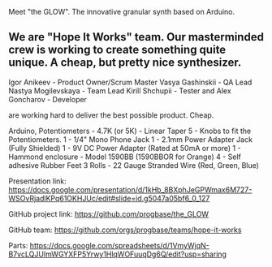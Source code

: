 Meet "the GLOW". The innovative granular synth based on Arduino.

We are "Hope It Works" team. 
Our masterminded crew is working to create something quite unique. <bold> A cheap, but pretty nice synthesizer. </bold>
------------

Igor Anikeev - Product Owner/Scrum Master
Vasya Gashinskii - QA Lead
Nastya Mogilevskaya - Team Lead
Kirill Shchupii - Tester
and
Alex Goncharov - Developer

are working hard to deliver the best possible product. Cheap.

Arduino, Potentiometers - 4.7K (or 5K) - Linear Taper
5 - Knobs to fit the Potentiometers.
1 - 1/4" Mono Phone Jack
1 - 2.1mm Power Adapter Jack (Fully Shielded)
1 - 9V DC Power Adapter (Rated at 50mA or more)
1 - Hammond enclosure - Model 1590BB (1590BBOR for Orange)
4 - Self adhesive Rubber Feet
3 Rolls - 22 Gauge Stranded Wire (Red, Green, Blue)

Presentation link:
https://docs.google.com/presentation/d/1kHb_8BXphJeGPWmax6M727-WSOvRjadlKPq61OKHJUc/edit#slide=id.g5047a05bf6_0_127

GitHub project link: 
https://github.com/progbase/the_GLOW

GitHub team:
https://github.com/orgs/progbase/teams/hope-it-works

Parts: 
https://docs.google.com/spreadsheets/d/1VmyWjqN-B7vcLQJUImWGYXFP5Yrwy1HlqWOFuuqDg6Q/edit?usp=sharing

